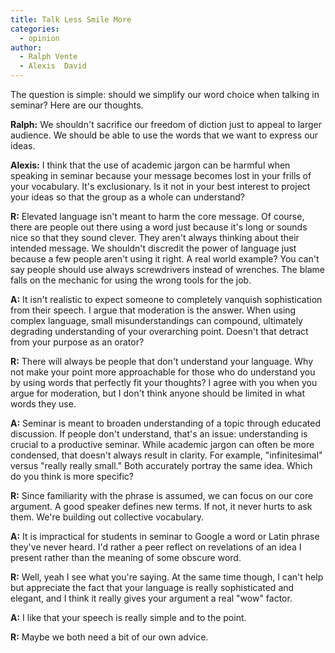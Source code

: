 ```yaml
---
title: Talk Less Smile More
categories:
  - opinion
author:
  - Ralph Vente
  - Alexis  David
---
```


The question is simple: should we simplify our word choice when talking in seminar? Here are our thoughts.

**Ralph:** We shouldn't sacrifice our freedom of diction just to appeal to larger audience. We should be able to use the words that we want to express our ideas.

**Alexis:** I think that the use of academic jargon can be harmful when speaking in seminar because your message becomes lost in your frills of your vocabulary. It's exclusionary. Is it not in your best interest to project your ideas so that the group as a whole can understand?

**R:** Elevated language isn't meant to harm the core message. Of course, there are people out there using a word just because it's long or sounds nice so that they sound clever. They aren't always thinking about their intended message. We shouldn't discredit the power of language just because a few people aren't using it right. A real world example? You can't say people should use always screwdrivers instead of wrenches. The blame falls on the mechanic for using the wrong tools for the job.

**A:** It isn't realistic to expect someone to completely vanquish sophistication from their speech. I argue that moderation is the answer. When using complex language, small misunderstandings can compound, ultimately degrading understanding of your overarching point. Doesn't that detract from your purpose as an orator?

**R:** There will always be people that don't understand your language. Why not make your point more approachable for those who do understand you by using words that perfectly fit your thoughts? I agree with you when you argue for moderation, but I don't think anyone should be limited in what words they use.

**A:** Seminar is meant to broaden understanding of a topic through educated discussion. If people don't understand, that's an issue: understanding is crucial to a productive seminar. While academic jargon can often be more condensed, that doesn't always result in clarity. For example, "infinitesimal" versus "really really small." Both accurately portray the same idea. Which do you think is more specific?

**R:** Since familiarity with the phrase is assumed, we can focus on our core argument. A good speaker defines new terms. If not, it never hurts to ask them. We're building out collective vocabulary.

**A:** It is impractical for students in seminar to Google a word or Latin phrase they've never heard. I'd rather a peer reflect on revelations of an idea I present rather than the meaning of some obscure word.

**R:** Well, yeah I see what you're saying. At the same time though, I can't help but appreciate the fact that your language is really sophisticated and elegant, and I think it really gives your argument a real "wow" factor.

**A:** I like that your speech is really simple and to the point.

**R:** Maybe we both need a bit of our own advice.
